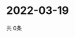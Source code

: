 # 2022-03-19
  共 0条

  <!-- BEGIN -->
  <!-- 最后更新时间Sat Mar 19 2022 13:11:17 GMT+0000 (Coordinated Universal Time) -->
  
  <!-- END -->
  
  